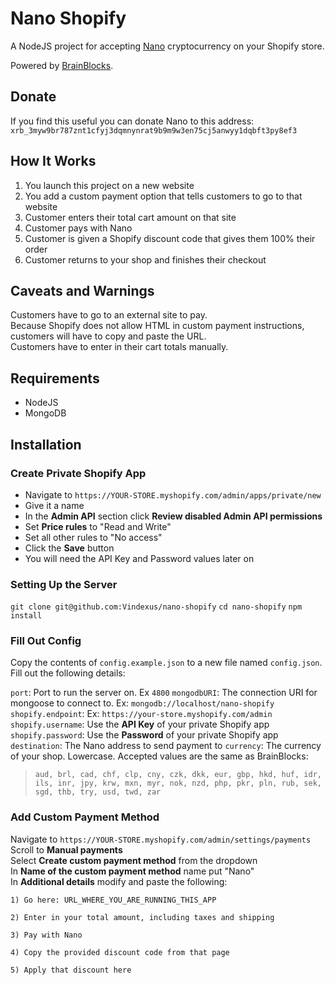 # Nano Shopify
A NodeJS project for accepting [Nano](https://nano.org) cryptocurrency on your Shopify store.

Powered by [BrainBlocks](https://brainblocks.io).

## Donate
If you find this useful you can donate Nano to this address:  
`xrb_3myw9br787znt1cfyj3dqmnynrat9b9m9w3en75cj5anwyy1dqbft3py8ef3`

## How It Works
1. You launch this project on a new website
2. You add a custom payment option that tells customers to go to that website
3. Customer enters their total cart amount on that site
4. Customer pays with Nano
5. Customer is given a Shopify discount code that gives them 100% their order
5. Customer returns to your shop and finishes their checkout

## Caveats and Warnings
Customers have to go to an external site to pay.  
Because Shopify does not allow HTML in custom payment instructions, customers will have to copy and paste the URL.  
Customers have to enter in their cart totals manually.

## Requirements
 - NodeJS
 - MongoDB

## Installation

### Create Private Shopify App
 - Navigate to `https://YOUR-STORE.myshopify.com/admin/apps/private/new`
 - Give it a name
 - In the **Admin API** section click **Review disabled Admin API permissions**
 - Set **Price rules** to "Read and Write"
 - Set all other rules to "No access"
 - Click the **Save** button
 - You will need the API Key and Password values later on

### Setting Up the Server
`git clone git@github.com:Vindexus/nano-shopify`
`cd nano-shopify`
`npm install`

### Fill Out Config
Copy the contents of `config.example.json` to a new file named `config.json`. Fill out the following details:

`port`: Port to run the server on. Ex `4800`
`mongodbURI`: The connection URI for mongoose to connect to. Ex: `mongodb://localhost/nano-shopify`
`shopify.endpoint`: Ex: `https://your-store.myshopify.com/admin`  
`shopify.username`: Use the **API Key** of your private Shopify app  
`shopify.password`: Use the **Password** of your private Shopify app  
`destination`: The Nano address to send payment to
`currency`: The currency of your shop. Lowercase. Accepted values are the same as BrainBlocks:

>```
>aud, brl, cad, chf, clp, cny, czk, dkk, eur, gbp, hkd, huf, idr, ils, inr, jpy, krw, mxn, myr, nok, nzd, php, pkr, pln, rub, sek, sgd, thb, try, usd, twd, zar
>```


### Add Custom Payment Method
Navigate to `https://YOUR-STORE.myshopify.com/admin/settings/payments`  
Scroll to **Manual payments**  
Select **Create custom payment method** from the dropdown  
In **Name of the custom payment method** name put "Nano"  
In **Additional details** modify and paste the following: 
```
1) Go here: URL_WHERE_YOU_ARE_RUNNING_THIS_APP

2) Enter in your total amount, including taxes and shipping

3) Pay with Nano

4) Copy the provided discount code from that page

5) Apply that discount here
```
